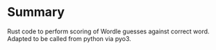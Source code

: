 # Summary
Rust code to perform scoring of Wordle guesses against correct word.
Adapted to be called from python via pyo3.
